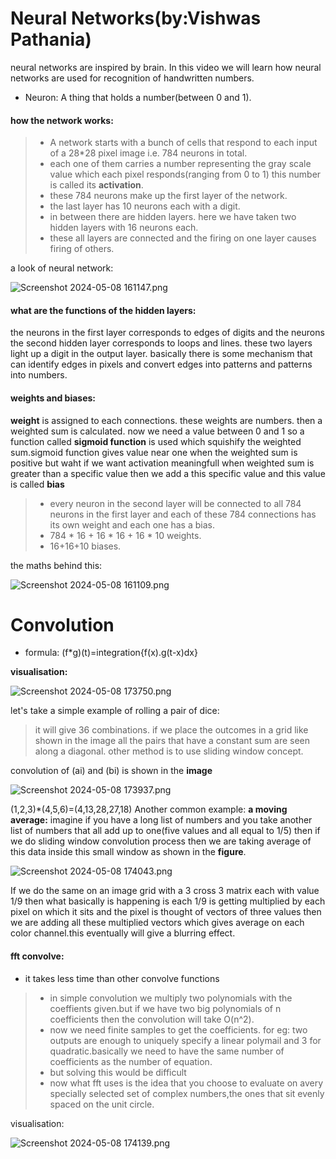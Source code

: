 # Neural Networks(by:Vishwas Pathania)
neural networks are inspired by brain.
In this video we will learn how neural networks are used for recognition of handwritten numbers.
- Neuron: A thing that holds a number(between 0 and 1).

#### how the network works:
> - A network starts with a bunch of cells that respond to each input of a 28*28 pixel image i.e. 784 neurons in total. 
> - each one of them carries a number representing the gray scale value which each pixel responds(ranging from 0 to 1) this number is called its **activation**.
> - these 784 neurons make up the first layer of the network.
> -  the last layer has 10 neurons each with a digit.
> - in between there are hidden layers. here we have taken two hidden layers with 16 neurons each.  
> - these all layers are connected and the firing on one layer causes firing of others.

a look of neural network:



![Screenshot 2024-05-08 161147.png](../_resources/Screenshot%202024-05-08%20161147-1.png)



 
#### what are the functions of the hidden layers:
the neurons in the first layer corresponds to edges of digits and the neurons the second hidden layer corresponds to loops and lines. these two layers light up a digit in the output layer.
basically there is some mechanism that can identify edges in pixels and convert edges into patterns and patterns into numbers.
#### weights and biases:
**weight** is assigned to each connections. these weights are numbers. then a weighted sum is calculated. now we need a value between 0 and 1 so a function called **sigmoid function** is used which squishify the weighted sum.sigmoid function  gives value near one when the weighted sum is positive but waht if we want activation meaningfull when weighted sum is greater than a specific value then we add a this specific value and this value is called **bias** 
> - every neuron in the second layer will be connected to all 784 neurons in the first layer and each of these 784 connections has its own weight and each one has a bias.
> - 784 * 16 + 16 * 16 + 16 * 10 weights.
> - 16+16+10 biases.

the maths behind this:




![Screenshot 2024-05-08 161109.png](../_resources/Screenshot%202024-05-08%20161109-1.png)




# Convolution
- formula: (f*g)(t)=integration{f(x).g(t-x)dx}

**visualisation:**





![Screenshot 2024-05-08 173750.png](../_resources/Screenshot%202024-05-08%20173750-1.png)





let's take a simple example of rolling a pair of dice:
> it will give 36 combinations. if we place the outcomes in a grid like shown in the image all the pairs that have a constant sum are seen along a diagonal. other method is to use sliding window concept.

convolution of (ai) and (bi) is shown in the **image**





![Screenshot 2024-05-08 173937.png](../_resources/Screenshot%202024-05-08%20173937-1.png)





(1,2,3)*(4,5,6)=(4,13,28,27,18)
Another common example:
**a moving average:** imagine if you have a long list of numbers and you take another list of numbers that all add up to one(five values and all equal to 1/5) then if we do sliding window convolution process then we are taking average of this data inside this small window as shown in the **figure**.





![Screenshot 2024-05-08 174043.png](../_resources/Screenshot%202024-05-08%20174043-1.png)





If we do the same on an image grid with a 3 cross 3 matrix each with value 1/9 then what basically is happening is each 1/9 is getting multiplied by each pixel on which it sits and the pixel is thought of vectors of three values then we are adding all these multiplied vectors which gives average on each color channel.this eventually will give a blurring effect.
#### fft convolve:
- it takes less time than other convolve functions
>- in simple convolution we multiply two polynomials with the coeffients given.but if we have two  big polynomials of n coefficients then the convolution  will take O(n^2).
>- now we need finite samples to get the coefficients. for eg: two outputs are enough to uniquely specify a linear polymail and 3 for quadratic.basically  we need to have the same number of coefficients as the number of equation.
>- but solving this would be difficult
>- now what fft uses is the idea that you choose to evaluate on avery specially selected set of complex numbers,the ones that sit evenly spaced on the unit circle.

visualisation:





![Screenshot 2024-05-08 174139.png](../_resources/Screenshot%202024-05-08%20174139-1.png)





